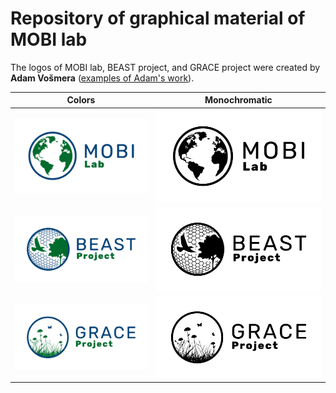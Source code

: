 # Repository of graphical material of MOBI lab

The logos of MOBI lab, BEAST project, and GRACE project were created by 
**Adam Vošmera** ([examples of Adam's work](https://www.stovkomat.cz/profil/vosmeraadam)).

|Colors| Monochromatic|
|------|--------------|
|![MOBI](MOBI_logo/RGB/mobi-lab-logo-rgb.jpg)|![](MOBI_logo/RGB/mobi-lab-logo-black-rgb.jpg)|
|![MOBI](BEAST_logo/RGB/beast-project-logo-rgb.jpg)|![](BEAST_logo/RGB/beast-project-logo-black-rgb.jpg)|
|![GRACE](GRACE_logo/RGB/grace-project-logo-rgb.jpg)|![](GRACE_logo/RGB/grace-project-logo-black-rgb.jpg)|

